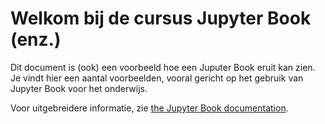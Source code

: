 # Welkom bij de cursus Jupyter Book (enz.)

Dit document is (ook) een voorbeeld hoe een Juputer Book eruit kan zien.
Je vindt hier een aantal voorbeelden, vooral gericht op het gebruik van Jupyter Book voor het onderwijs.

Voor uitgebreidere informatie, zie [the Jupyter Book documentation](https://jupyterbook.org).

```{tableofcontents}
```
